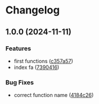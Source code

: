 # Changelog

## 1.0.0 (2024-11-11)


### Features

* first functions ([c357a57](https://github.com/jlanga/snakehelpers/commit/c357a570dcdbb2504a9188c8925fa73f0cacdbe8))
* index fa ([7390416](https://github.com/jlanga/snakehelpers/commit/7390416acfc99689a17d9922dd9c5f953b715a6e))


### Bug Fixes

* correct function name ([4184c26](https://github.com/jlanga/snakehelpers/commit/4184c268ed79c6ff8458b6ae9f0d5c71a67867cb))
